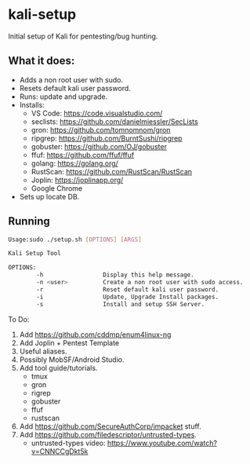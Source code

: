 # kali-setup
Initial setup of Kali for pentesting/bug hunting.

## What it does:
- Adds a non root user with sudo.
- Resets default kali user password.
- Runs: update and upgrade.
- Installs: 
  - VS Code: https://code.visualstudio.com/
  - seclists: https://github.com/danielmiessler/SecLists
  - gron: https://github.com/tomnomnom/gron
  - ripgrep: https://github.com/BurntSushi/ripgrep
  - gobuster: https://github.com/OJ/gobuster
  - ffuf: https://github.com/ffuf/ffuf
  - golang: https://golang.org/
  - RustScan: https://github.com/RustScan/RustScan
  - Joplin: https://joplinapp.org/
  - Google Chrome
- Sets up locate DB.

## Running
```bash
Usage:sudo ./setup.sh [OPTIONS] [ARGS]

Kali Setup Tool

OPTIONS: 
        -h                 Display this help message.
        -n <user>          Create a non root user with sudo access.
        -r                 Reset default kali user password.
        -i                 Update, Upgrade Install packages.
        -s                 Install and setup SSH Server.
```

To Do:
1. Add https://github.com/cddmp/enum4linux-ng
2. Add Joplin + Pentest Template
3. Useful aliases.
4. Possibly MobSF/Android Studio.
5. Add tool guide/tutorials.
   - tmux
   - gron
   - rigrep
   - gobuster
   - ffuf
   - rustscan
6. Add https://github.com/SecureAuthCorp/impacket stuff.
7. Add https://github.com/filedescriptor/untrusted-types.
   - untrusted-types video: https://www.youtube.com/watch?v=CNNCCgDkt5k
